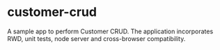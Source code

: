 # customer-crud
A sample app to perform Customer CRUD. The application incorporates RWD, unit tests, node server and cross-browser compatibility.
